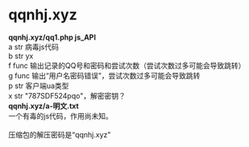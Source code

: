 ﻿# qqnhj.xyz
<strong>qqnhj.xyz/qq1.php	js_API</strong><br>
a	str		病毒js代码<br>
b	str		yx<br>
f	func	输出记录的QQ号和密码和尝试次数（尝试次数过多可能会导致跳转）<br>
g	func	输出“用户名密码错误”，尝试次数过多可能会导致跳转<br>
p	str		客户端ua类型<br>
x	str		"787SDF524pqo"，解密密钥？<br>
<strong>qqnhj.xyz/a-明文.txt</strong><br>
一个有毒的js代码，作用尚未知。<br>
<br>
压缩包的解压密码是“qqnhj.xyz”